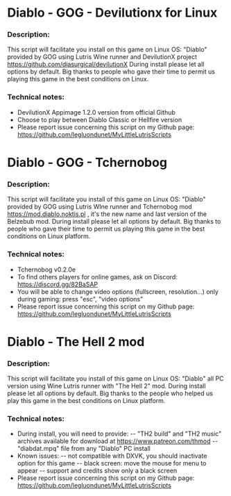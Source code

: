 # Diablo - GOG - Devilutionx for Linux

### Description:
This script will facilitate you install on this game on Linux OS:
"Diablo" provided by GOG using Lutris Wine runner and DevilutionX project https://github.com/diasurgical/devilutionX 
During install please let all options by default.
Big thanks to people who gave their time to permit us playing this game in the best conditions on Linux.

### Technical notes:
- DevilutionX Appimage 1.2.0 version from official Github
- Choose to play between Diablo Classic or Hellfire version
- Please report issue concerning this script on my Github page:
https://github.com/legluondunet/MyLittleLutrisScripts

# Diablo - GOG - Tchernobog

### Description:
This script will facilitate you install of this game on Linux OS:
 "Diablo" provided by GOG using Lutris WIne runner and Tchernobog mod https://mod.diablo.noktis.pl , it's the new name and last version of the Belzebub mod.
During install please let all options by default.
Big thanks to people who gave their time to permit us playing this game in the best conditions on Linux platform.

### Technical notes:
- Tchernobog  v0.2.0e
- To find others players for online games, ask on Discord: https://discord.gg/82BaSAP
- You will be able to change video options (fullscreen, resolution...) only during gaming: press "esc", "video options"
- Please report issue concerning this script on my Github page:
https://github.com/legluondunet/MyLittleLutrisScripts

# Diablo - The Hell 2 mod

### Description:
This script will facilitate you install of this game on Linux OS:
"Diablo" all PC version using Wine Lutris runner with "The Hell 2" mod.
During install please let all options by default.
Big thanks to the people who helped us play this game in the best conditions on Linux platform.

### Technical notes:
- During install, you will need to provide:
-- "TH2 build" and "TH2 music" archives available for download at https://www.patreon.com/thmod
-- "diabdat.mpq" file from any "Diablo" PC install
- Known issues: 
-- not compatible with DXVK, you should inactivate option for this game
-- black screen: move the mouse for menu to appear
-- support and credits show only a black screen
- Please report issue concerning this script on my Github page:
https://github.com/legluondunet/MyLittleLutrisScripts

